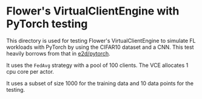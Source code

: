 # Flower's VirtualClientEngine with PyTorch testing

This directory is used for testing Flower's VirtualClientEngine to simulate FL workloads with PyTorch by using the CIFAR10 dataset and a CNN. This test heavily borrows from that in [e2d/pytorch](https://github.com/adap/flower/tree/main/e2e/pytorch).

It uses the `FedAvg` strategy with a pool of 100 clients. The VCE allocates 1 cpu core per actor.

It uses a subset of size 1000 for the training data and 10 data points for the testing.